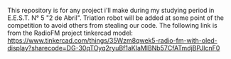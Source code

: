 This repository is for any project i'll make during my studying period in E.E.S.T. N° 5 "2 de Abril". 
Triatlon robot will be added at some point of the competition to avoid others from stealing our code.
The following link is from the RadioFM project tinkercad model: https://www.tinkercad.com/things/35Wzm8qwek5-radio-fm-with-oled-display?sharecode=DG-30qTOyq2ryuBf1aKIaMlBNb57CfATmdjBPJIcnF0
